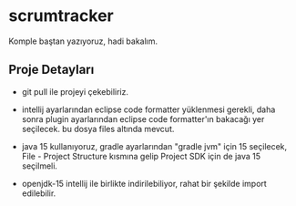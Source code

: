 # scrumtracker

Komple baştan yazıyoruz, hadi bakalım.

## Proje Detayları

- git pull ile projeyi çekebiliriz.

- intellij ayarlarından eclipse code formatter yüklenmesi gerekli, daha sonra plugin ayarlarından eclipse code formatter'ın bakacağı yer seçilecek. bu dosya files altında mevcut.

- java 15 kullanıyoruz, gradle ayarlarından "gradle jvm" için 15 seçilecek, File - Project Structure kısmına gelip Project SDK için de java 15 seçilmeli.

- openjdk-15 intellij ile birlikte indirilebiliyor, rahat bir şekilde import edilebilir.
